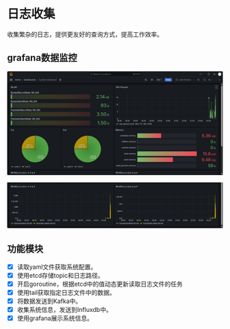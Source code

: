 # 日志收集

收集繁杂的日志，提供更友好的查询方式，提高工作效率。

## grafana数据监控

![](assets/2024-06-18-23-58-17-image.png)

![](assets/2024-06-18-23-58-32-image.png)



## 功能模块

- [x] 读取yaml文件获取系统配置。
- [x] 使用etcd存储topic和日志路径。
- [x] 开启goroutine，根据etcd中的值动态更新读取日志文件的任务
- [x] 使用tail获取指定日志文件中的数据。
- [x] 将数据发送到Kafka中。
- [x] 收集系统信息，发送到Influxdb中。
- [x] 使用grafana展示系统信息。
